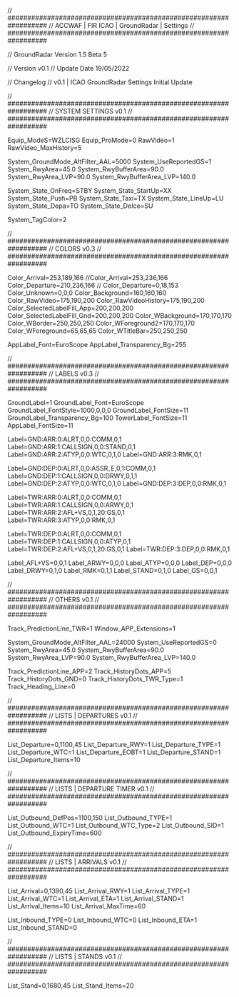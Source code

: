 // ##################################################################
//                 ACCWAF | FIR ICAO | GroundRadar | Settings
// ##################################################################

// GroundRadar Version 1.5 Beta 5

// Version v0.1
// Update Date 19/05/2022

// Changelog
// v0.1 | ICAO GroundRadar Settings Initial Update

// ##################################################################
//                 SYSTEM SETTINGS v0.1
// ##################################################################

Equip_ModeS=WZLCISG
Equip_ProMode=0
RawVideo=1
RawVideo_MaxHistory=5

System_GroundMode_AltFilter_AAL=5000
System_UseReportedGS=1
System_RwyArea=45.0 
System_RwyBufferArea=90.0 
System_RwyArea_LVP=90.0
System_RwyBufferArea_LVP=140.0

System_State_OnFreq=STBY
System_State_StartUp=XX
System_State_Push=PB
System_State_Taxi=TX
System_State_LineUp=LU
System_State_Depa=TO
System_State_DeIce=SU

System_TagColor=2

// ##################################################################
//                 COLORS v0.3
// ##################################################################

Color_Arrival=253,189,166
//Color_Arrival=253,236,166
Color_Departure=210,236,166
// Color_Departure=0,18,153
Color_Unknown=0,0,0
Color_Background=160,160,160
Color_RawVideo=175,190,200
Color_RawVideoHistory=175,190,200
Color_SelectedLabelFill_App=200,200,200
Color_SelectedLabelFill_Gnd=200,200,200
Color_WBackground=170,170,170
Color_WBorder=250,250,250
Color_WForeground2=170,170,170
Color_WForeground=65,65,65
Color_WTitleBar=250,250,250

AppLabel_Font=EuroScope
AppLabel_Transparency_Bg=255

// ##################################################################
//                 LABELS v0.3
// ##################################################################

GroundLabel=1
GroundLabel_Font=EuroScope
GroundLabel_FontStyle=1000,0,0,0
GroundLabel_FontSize=11
GroundLabel_Transparency_Bg=100
TowerLabel_FontSize=11
AppLabel_FontSize=11

Label=GND:ARR:0:ALRT,0,0:COMM,0,1 
Label=GND:ARR:1:CALLSIGN,0,0:STAND,0,1 
Label=GND:ARR:2:ATYP,0,0:WTC,0,1,0
Label=GND:ARR:3:RMK,0,1 

Label=GND:DEP:0:ALRT,0,0:ASSR_E,0,1:COMM,0,1 
Label=GND:DEP:1:CALLSIGN,0,0:DRWY,0,1,1 
Label=GND:DEP:2:ATYP,0,0:WTC,0,1,0
Label=GND:DEP:3:DEP,0,0:RMK,0,1 

Label=TWR:ARR:0:ALRT,0,0:COMM,0,1 
Label=TWR:ARR:1:CALLSIGN,0,0:ARWY,0,1 
Label=TWR:ARR:2:AFL+VS,0,1,20:GS,0,1
Label=TWR:ARR:3:ATYP,0,0:RMK,0,1 

Label=TWR:DEP:0:ALRT,0,0:COMM,0,1 
Label=TWR:DEP:1:CALLSIGN,0,0:ATYP,0,1
Label=TWR:DEP:2:AFL+VS,0,1,20:GS,0,1
Label=TWR:DEP:3:DEP,0,0:RMK,0,1

Label_AFL+VS=0,0,1
Label_ARWY=0,0,0
Label_ATYP=0,0,0
Label_DEP=0,0,0
Label_DRWY=0,1,0
Label_RMK=0,1,1
Label_STAND=0,1,0
Label_GS=0,0,1


// ##################################################################
//                 OTHERS v0.1
// ##################################################################

Track_PredictionLine_TWR=1
Window_APP_Extensions=1

System_GroundMode_AltFilter_AAL=24000
System_UseReportedGS=0
System_RwyArea=45.0 
System_RwyBufferArea=90.0 
System_RwyArea_LVP=90.0
System_RwyBufferArea_LVP=140.0

Track_PredictionLine_APP=2
Track_HistoryDots_APP=5
Track_HistoryDots_GND=0
Track_HistoryDots_TWR_Type=1
Track_Heading_Line=0


// ##################################################################
//                 LISTS | DEPARTURES v0.1
// ##################################################################

List_Departure=0,1100,45
List_Departure_RWY=1
List_Departure_TYPE=1
List_Departure_WTC=1
List_Departure_EOBT=1
List_Departure_STAND=1
List_Departure_Items=10


// ##################################################################
//                 LISTS | DEPARTURE TIMER v0.1
// ##################################################################

List_Outbound_DefPos=1100,150
List_Outbound_TYPE=1
List_Outbound_WTC=1
List_Outbound_WTC_Type=2
List_Outbound_SID=1
List_Outbound_ExpiryTime=600


// ##################################################################
//                 LISTS | ARRIVALS v0.1
// ##################################################################

List_Arrival=0,1390,45
List_Arrival_RWY=1
List_Arrival_TYPE=1
List_Arrival_WTC=1
List_Arrival_ETA=1
List_Arrival_STAND=1
List_Arrival_Items=10
List_Arrival_MaxTime=60

List_Inbound_TYPE=0
List_Inbound_WTC=0
List_Inbound_ETA=1
List_Inbound_STAND=0


// ##################################################################
//                 LISTS | STANDS v0.1
// ##################################################################

List_Stand=0,1680,45
List_Stand_Items=20
